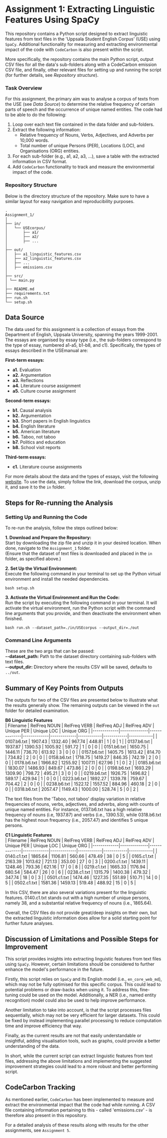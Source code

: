 # Assignment 1: Extracting Linguistic Features Using SpaCy
This repository contains a Python script designed to extract linguistic features from text files in the 'Uppsala Student English Corpus' (USE) using `SpaCy`. Additional functionality for measuring and extracting environmental impact of the code with `CodeCarbon` is also present within the script.

More specifically, the repository contains the main Python script, output CSV files for all the data's sub-folders along with a CodeCarbon emission CSV file, and finally, other relevant files for setting up and running the script (for further details, see *Repository structure*).

### Task Overview
For this assignment, the primary aim was to analyse a corpus of texts from the USE (see *Data Source*) to determine the relative frequency of certain parts of speech and the occurrence of unique named entities. The code had to be able to do the following:  
1. Loop over each text file contained in the data folder and sub-folders.
2. Extract the following information:
    - Relative frequency of Nouns, Verbs, Adjectives, and Adverbs per 10,000 words.
    - Total number of unique Persons (PER), Locations (LOC), and Organisations (ORG) entities.
3. For each sub-folder (e.g., a1, a2, a3, ...), save a table with the extracted information in CSV format.
4. Add `CodeCarbon` functionality to track and measure the environmental impact of the code.  

### Repository Structure
Below is the directory structure of the repository. Make sure to have a similar layout for easy navigation and reproducibility purposes.  
```
.
Assignment_1/
│
├── in/
│   └── USEcorpus/
│       ├── a1/
│       ├── a2/
│       ├── ...
│
├── out/
│   ├── a1_linguistic_features.csv
│   ├── a2_linguistic_features.csv
│   ├── ...
│   ├── emissions.csv
│
├── src/
│ └── main.py
│
├── README.md
├── requirements.txt
├── run.sh
└── setup.sh
```

## Data Source
The data used for this assignment is a collection of essays from the Department of English, Uppsala University, spanning the years 1999-2001. The essays are organised by essay type (i.e., the sub-folders correspond to the type of essay, numbered a1-a5, b1-b8, and c1). Specifically, the types of essays described in the USEmanual are:  

**First-term essays:**
- **a1.** Evaluation  
- **a2.** Argumentation
- **a3.** Reflections
- **a4.** Literature course assignment
- **a5.** Culture course assignment

**Second-term essays:**
- **b1.** Causal analysis
- **b2.** Argumentation
- **b3.** Short papers in English linguistics
- **b4.** English literature
- **b5.** American literature
- **b6.** Taboo, not taboo
- **b7.** Politics and education
- **b8.** School visit reports

**Third-term essays:**
- **c1.** Literature course assignments

For more details about the data and the types of essays, visit the following [website](https://ota.bodleian.ox.ac.uk/repository/xmlui/handle/20.500.12024/2457). To use the data, simply follow the link, download the corpus, unzip it, and save it to the `in` folder.

## Steps for Re-running the Analysis
### Setting Up and Running the Code
To re-run the analysis, follow the steps outlined below:

**1. Download and Prepare the Repository:**  
Start by downloading the zip file and unzip it in your desired location. When done, navigate to the `Assignment_1` folder.  
(Ensure that the dataset of text files is downloaded and placed in the `in` folder, as specified above.)

**2. Set Up the Virtual Environment:**  
Execute the following command in your terminal to set up the Python virtual environment and install the needed dependencies.
```
bash setup.sh 
```

**3. Activate the Virtual Environment and Run the Code:**  
Run the script by executing the following command in your terminal. It will activate the virtual environment, run the Python script with the command line arguments that you provide, and then deactivate the environment when finished.
```
bash run.sh --dataset_path=./in/USEcorpus --output_dir=./out
```

### Command Line Arguments
These are the two args that can be passed:  
**--dataset_path:** Path to the dataset directory containing sub-folders with text files.  
**--output_dir:** Directory where the results CSV will be saved, defaults to `../out`.  

## Summary of Key Points from Outputs
The outputs for two of the CSV files are presented below to illustrate what the results generally show. The remaining outputs can be viewed in the `out` folder for detailed examination.

**B6 Linguistic Features**  
| Filename    | RelFreq NOUN | RelFreq VERB | RelFreq ADJ | RelFreq ADV | Unique PER | Unique LOC | Unique ORG |
|-------------|--------------|--------------|-------------|-------------|------------|------------|------------|
| 0107.b6.txt | 1907.43      | 1332.40      | 967.74      | 448.81      | 1          | 0          | 1          |
| 0137.b6.txt | 1937.87      | 1390.53      | 1005.92     | 591.72      | 1          | 0          | 0          |
| 0151.b6.txt | 1650.75      | 1446.11      | 736.70      | 613.92      | 3          | 0          | 0          |
| 0157.b6.txt | 1405.75      | 1613.42      | 814.70      | 734.82      | 2          | 0          | 0          |
| 0158.b6.txt | 1718.75      | 1419.27      | 846.35      | 742.19      | 2          | 0          | 0          |
| 0178.b6.txt | 1966.82      | 1255.92      | 1007.11     | 627.96      | 1          | 0          | 2          |
| 0185.b6.txt | 1830.07      | 1486.93      | 849.67      | 473.86      | 2          | 0          | 0          |
| 0198.b6.txt | 1693.29      | 1309.90      | 798.72      | 495.21      | 3          | 0          | 0          |
| 0219.b6.txt | 1926.75      | 1496.82      | 589.17      | 429.94      | 1          | 0          | 0          |
| 0223.b6.txt | 1892.27      | 1339.78      | 759.67      | 704.42      | 2          | 0          | 0          |
| 0238.b6.txt | 1522.12      | 1557.52      | 884.96      | 460.18      | 2          | 0          | 0          |
| 0318.b6.txt | 2057.47      | 1149.43      | 1000.00     | 528.74      | 5          | 0          | 2          |  

The text files from the 'Taboo, not taboo' display variation in relative frequencies of nouns, verbs, adjectives, and adverbs, along with counts of unique named entities. For instance, 0137.b6.txt has a high relative frequency of nouns (i.e, 1937.87) and verbs (i.e., 1390.53), while 0318.b6.txt has the highest noun frequency (i.e., 2057.47) and identifies 5 unique persons.

**C1 Linguistic Features**  
| Filename    | RelFreq NOUN | RelFreq VERB | RelFreq ADJ | RelFreq ADV | Unique PER | Unique LOC | Unique ORG |
|-------------|--------------|--------------|-------------|-------------|------------|------------|------------|
| 0140.c1.txt | 1865.64      | 1106.81      | 560.66      | 478.49      | 38         | 0          | 5          |
| 0165.c1.txt | 2163.39      | 1013.62      | 721.13      | 353.00      | 27         | 0          | 3          |
| 0200.c1.txt | 1439.11      | 1248.46      | 793.36      | 621.16      | 17         | 0          | 8          |
| 0219.c1.txt | 1665.33      | 1176.94      | 680.54      | 584.47      | 26         | 0          | 6          |
| 0238.c1.txt | 1315.79      | 1400.38      | 479.32      | 347.74      | 18         | 0          | 3          |
| 0501.c1.txt | 1474.46      | 1227.35      | 551.89      | 510.71      | 14         | 0          | 5          |
| 0502.c1.txt | 1581.36      | 1459.13      | 519.48      | 488.92      | 15         |  0          | 5          |
  
In this CSV, there are also several variations present for the linguistic features. 0140.c1.txt stands out with a high number of unique persons, namely 38, and a substantial relative frequency of nouns (i.e., 1865.64).  

Overall, the CSV files do not provide great/deep insights on their own, but the extracted linguistic information does allow for a solid starting point for further future analyses. 

## Discussion of Limitations and Possible Steps for Improvement  
This script provides insights into extracting linguistic features from text files using `SpaCy`. However, certain limitations should be considered to further enhance the model's performance in the future.  

Firstly, this script relies on `SpaCy` and its English model (i.e., `en_core_web_md`), which may not be fully optimised for this specific corpus. This could lead to potential problems or draw-backs when using it. To address this, fine-tuning could be used on the model. Additionally, a NER (i.e., named entity recognition) model could also be used to help improve performance.  

Another limitation to take into account, is that the script processes files sequentially, which may not be very efficient for larger datasets. This could be fixed by instead implementing parallel processing to reduce computation time and improve efficiency that way.  

Finally, as the current results are not that easily understandable or insightful, adding visualisation tools, such as graphs, could provide a better understanding of the data.  

In short, while the current script can extract linguistic features from text files, addressing the above limitations and implementing the suggested improvement strategies could lead to a more robust and better performing script.

## CodeCarbon Tracking
As mentioned earlier, `CodeCarbon` has been implemented to measure and extract the environmental impact that the code had while running. A CSV file containing information pertaining to this - called 'emissions.csv' - is therefore also present in this repository.  

For a detailed analysis of these results along with results for the other assignments, see `Assignment 5`.